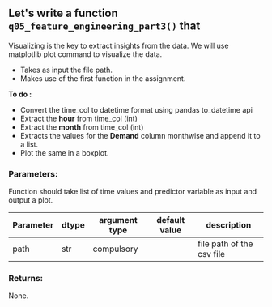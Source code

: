 

## Let's write a function `q05_feature_engineering_part3()` that
Visualizing is the key to extract insights from the data. We will use matplotlib plot command to visualize the data.

* Takes as input the file path.
* Makes use of the first function in the assignment.

**To do :**
- Convert the time_col to datetime format using pandas to_datetime api
- Extract the **hour** from time_col (int)
- Extract the **month** from time_col (int)
- Extracts the values for the **Demand** column monthwise and append it to a list.
- Plot the same in a boxplot.


### Parameters:

Function should take list of time values and predictor variable as input and output a plot.

| Parameter | dtype | argument type | default value | description |
| --- | --- | --- | --- | --- |
| path | str | compulsory |  | file path of the csv file |



### Returns:
None.
